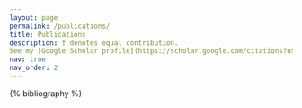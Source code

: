 ```yaml
---
layout: page
permalink: /publications/
title: Publications
description: † denotes equal contribution. 
See my [Google Scholar profile](https://scholar.google.com/citations?user=orRK6ooAAAAJ&hl=en) for the latest publications.
nav: true
nav_order: 2
---
```


<!-- _pages/publications.md -->

<!-- Bibsearch Feature -->
<!-- 
{% include bib_search.liquid %}
-->
<div class="publications">

{% bibliography %}

</div>
